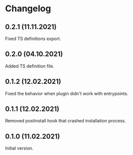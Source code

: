 # Changelog

## 0.2.1 (11.11.2021)

Fixed TS definitions export.


## 0.2.0 (04.10.2021)

Added TS definition file.


## 0.1.2 (12.02.2021)

Fixed the behavior when plugin didn't work with entrypoints. 


## 0.1.1 (12.02.2021)

Removed postinstall hook that crashed installation process.


## 0.1.0 (11.02.2021)

Initial version.
